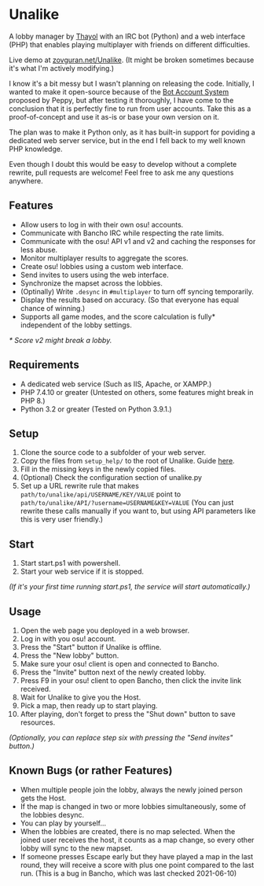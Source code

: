 # Unalike

A lobby manager by [Thayol][thayol-osu-url] with an IRC bot (Python) and a web interface (PHP) that enables playing multiplayer with friends on different difficulties.

Live demo at [zovguran.net/Unalike][Unalike-URL]. (It might be broken sometimes because it's what I'm actively modifying.)

I know it's a bit messy but I wasn't planning on releasing the code. Initially, I wanted to make it open-source because of the [Bot Account System][osu-bot-account-forum] proposed by Peppy, but after testing it thoroughly, I have come to the conclusion that it is perfectly fine to run from user accounts. Take this as a proof-of-concept and use it as-is or base your own version on it.

The plan was to make it Python only, as it has built-in support for poviding a dedicated web server service, but in the end I fell back to my well known PHP knowledge.

Even though I doubt this would be easy to develop without a complete rewrite, pull requests are welcome! Feel free to ask me any questions anywhere.


## Features

- Allow users to log in with their own osu! accounts.
- Communicate with Bancho IRC while respecting the rate limits.
- Communicate with the osu! API v1 and v2 and caching the responses for less abuse.
- Monitor multiplayer results to aggregate the scores.
- Create osu! lobbies using a custom web interface.
- Send invites to users using the web interface.
- Synchronize the mapset across the lobbies.
- (Optinally) Write `.desync` in `#multiplayer` to turn off syncing temporarily.
- Display the results based on accuracy. (So that everyone has equal chance of winning.)
- Supports all game modes, and the score calculation is fully\* independent of the lobby settings.

*\* Score v2 might break a lobby.*

## Requirements

- A dedicated web service (Such as IIS, Apache, or XAMPP.)
- PHP 7.4.10 or greater (Untested on others, some features might break in PHP 8.)
- Python 3.2 or greater (Tested on Python 3.9.1.)


## Setup

1. Clone the source code to a subfolder of your web server.
1. Copy the files from `setup_help/` to the root of Unalike. Guide [here][setup-help-guide].
1. Fill in the missing keys in the newly copied files.
1. (Optional) Check the configuration section of unalike.py
1. Set up a URL rewrite rule that makes `path/to/unalike/api/USERNAME/KEY/VALUE` point to `path/to/unalike/API/?username=USERNAME&KEY=VALUE` (You can just rewrite these calls manually if you want to, but using API parameters like this is very user friendly.)


## Start

1. Start start.ps1 with powershell.
1. Start your web service if it is stopped.

*(If it's your first time running start.ps1, the service will start automatically.)*


## Usage

1. Open the web page you deployed in a web browser.
1. Log in with you osu! account.
1. Press the "Start" button if Unalike is offline.
1. Press the "New lobby" button.
1. Make sure your osu! client is open and connected to Bancho.
1. Press the "Invite" button next of the newly created lobby.
1. Press F9 in your osu! client to open Bancho, then click the invite link received.
1. Wait for Unalike to give you the Host.
1. Pick a map, then ready up to start playing.
1. After playing, don't forget to press the "Shut down" button to save resources.

*(Optionally, you can replace step six with pressing the "Send invites" button.)*

## Known Bugs (or rather Features)

- When multiple people join the lobby, always the newly joined person gets the Host.
- If the map is changed in two or more lobbies simultaneously, some of the lobbies desync.
- You can play by yourself...
- When the lobbies are created, there is no map selected. When the joined user receives the host, it counts as a map change, so every other lobby will sync to the new mapset.
- If someone presses Escape early but they have played a map in the last round, they will receive a score with plus one point compared to the last run. (This is a bug in Bancho, which was last checked 2021-06-10)

[Unalike-URL]: http://zovguran.net/Unalike/
[setup-help-guide]: setup_help/
[osu-bot-account-forum]: https://osu.ppy.sh/wiki/en/Bot_account
[thayol-osu-url]: https://osu.ppy.sh/users/12416594
